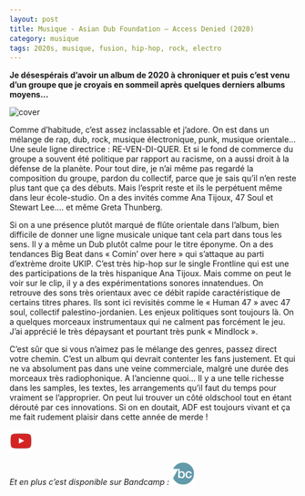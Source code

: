 ```yaml
---
layout: post
title: Musique - Asian Dub Foundation – Access Denied (2020)
category: musique
tags: 2020s, musique, fusion, hip-hop, rock, electro
---
```


**Je désespérais d’avoir un album de 2020 à chroniquer et puis c’est venu d’un groupe que je croyais en sommeil après quelques derniers albums moyens…**

![cover](https://filedn.eu/llqi9IBxlYouGRXYG2xlROb/img/2021/adf2020.jpg)

Comme d’habitude, c’est assez inclassable et j’adore. On est dans un mélange de rap, dub, rock, musique électronique, punk, musique orientale… Une seule ligne directrice : RE-VEN-DI-QUER. Et si le fond de commerce du groupe a souvent été politique par rapport au racisme, on a aussi droit à la défense de la planète. Pour tout dire, je n’ai même pas regardé la composition du groupe, pardon du collectif, parce que je sais qu’il n’en reste plus tant que ça des débuts. Mais l’esprit reste et ils le perpétuent même dans leur école-studio. On a des invités comme Ana Tijoux, 47 Soul et Stewart Lee…. et même Greta Thunberg.


Si on a une présence plutôt marqué de flûte orientale dans l’album, bien difficile de donner une ligne musicale unique tant cela part dans tous les sens. Il y a même un Dub plutôt calme pour le titre éponyme. On a des tendances Big Beat dans « Comin’ over here » qui s’attaque au parti d’extrème droite UKIP. C’est très hip-hop sur le single Frontline qui est une des participations de la très hispanique Ana Tijoux. Mais comme on peut le voir sur le clip, il y a des expérimentations sonores innatendues. On retrouve des sons très orientaux avec ce débit rapide caractéristique de certains titres phares. Ils sont ici revisités comme le « Human 47 » avec 47 soul, collectif palestino-jordanien.  Les enjeux politiques sont toujours là. On a quelques morceaux instrumentaux qui ne calment pas forcément le jeu. J’ai apprécié le très dépaysant et pourtant très punk « Mindlock ».

C’est sûr que si vous n’aimez pas le mélange des genres, passez direct votre chemin. C’est un album qui devrait contenter les fans justement. Et qui ne va absolument pas dans une veine commerciale, malgré une durée des morceaux très radiophonique. A l’ancienne quoi… Il y a une telle richesse dans les samples, les textes, les arrangements qu’il faut du temps pour vraiment se l’approprier. On peut lui trouver un côté oldschool tout en étant dérouté par ces innovations. Si on en doutait, ADF est toujours vivant et ça me fait rudement plaisir dans cette année de merde !

[![video](/images/youtube.png)](https://youtu.be/6rF2V_0Eth8)

*Et en plus c’est disponible sur Bandcamp : [![musique](/images/bandcamp.png)](https://asiandubfoundation.bandcamp.com/album/access-denied)*

